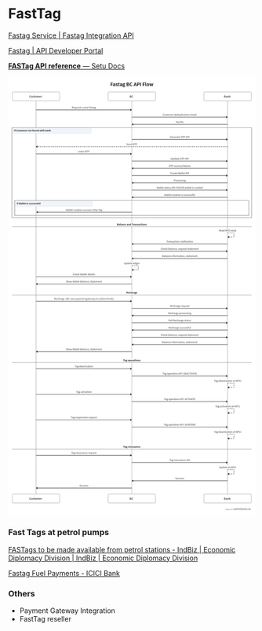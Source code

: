 # FastTag

[Fastag Service | Fastag Integration API](https://zuelpay.in/FasTag_API)

[Fastag | API Developer Portal](https://apiportal.axisbank.com/portal/product/3699)

[**FASTag API reference** — Setu Docs](https://docs.setu.co/payments/fastag/api-reference)

![fasttag-api-reference](../../media/Pasted%20image%2020231213213203.png)

### Fast Tags at petrol pumps

[FASTags to be made available from petrol stations - IndBiz | Economic Diplomacy Division | IndBiz | Economic Diplomacy Division](https://indbiz.gov.in/fastags-to-be-made-available-from-petrol-stations/)

[Fastag Fuel Payments - ICICI Bank](https://www.icicibank.com/personal-banking/cards/prepaid-card/fastag/fuel-payments)

### Others

- Payment Gateway Integration
- FastTag reseller
